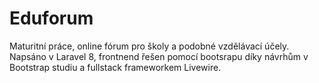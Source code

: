 # **Eduforum**
Maturitní práce, online fórum pro školy a podobné vzdělávací účely.
Napsáno v Laravel 8, frontnend řešen pomocí bootsrapu díky návrhům v Bootstrap studiu a fullstack frameworkem Livewire.

